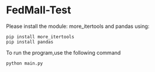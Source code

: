 # FedMall-Test
Please install the module: more_itertools and pandas using:
```
pip install more_itertools
pip install pandas

```

To run the program,use the following command
```
python main.py
```
